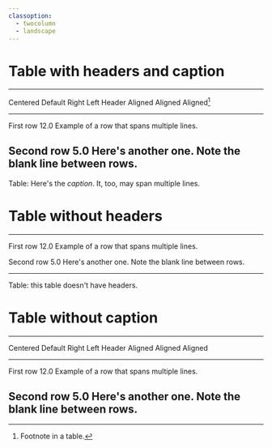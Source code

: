 ```yaml
---
classoption:
  - twocolumn
  - landscape
---
```


# Table with headers and caption

-------------------------------------------------------------
 Centered   Default           Right Left
  Header    Aligned         Aligned Aligned[^1]
----------- ------- --------------- -------------------------
   First    row                12.0 Example of a row that
                                    spans multiple lines.

  Second    row                 5.0 Here's another one. Note
                                    the blank line between
                                    rows.
-------------------------------------------------------------

Table: Here's the *caption*. It, too, may span
  multiple lines.

[^1]: Footnote in a table.

# Table without headers

----------- ------- --------------- -------------------------
   First    row                12.0 Example of a row that
                                    spans multiple lines.

  Second    row                 5.0 Here's another one. Note
                                    the blank line between
                                    rows.
----------- ------ ---------------- ----------------------------

Table: this table doesn't have headers.

# Table without caption

-------------------------------------------------------------
 Centered   Default           Right Left
  Header    Aligned         Aligned Aligned
----------- ------- --------------- -------------------------
   First    row                12.0 Example of a row that
                                    spans multiple lines.

  Second    row                 5.0 Here's another one. Note
                                    the blank line between
                                    rows.
-------------------------------------------------------------
